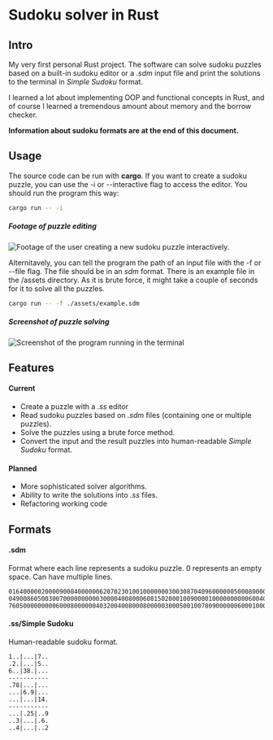 # Sudoku solver in Rust

## Intro
My very first personal Rust project. The software can solve sudoku puzzles based on a built-in sudoku editor or a *.sdm* input file and print the solutions to the terminal in *Simple Sudoku* format.

I learned a lot about implementing OOP and functional concepts in Rust, and of course I learned a tremendous amount about memory and the borrow checker.

**Information about sudoku formats are at the end of this document.**

## Usage
The source code can be run with **cargo**. If you want to create a sudoku puzzle, you can use the -i or --interactive flag to access the editor. You should run the program this way: 
```bash
cargo run -- -i
```
##### Footage of puzzle editing
![Footage of the user creating a new sudoku puzzle interactively.](https://media3.giphy.com/media/v1.Y2lkPTc5MGI3NjExZWIxNzQ1MDVjZTRiZTNjZmU2Y2FjZjhlZmY4YzJkOGY2NzAxMjNjYiZlcD12MV9pbnRlcm5hbF9naWZzX2dpZklkJmN0PWc/VpkFSe1WyWBY5igMPz/giphy.gif)

Alternitavely, you can tell the program the path of an input file with the -f or --file flag. The file should be in an *sdm* format. There is an example file in the /assets directory. As it is brute force, it might take a couple of seconds for it to solve all the puzzles.
```bash
cargo run -- -f ./assets/example.sdm
```
##### Screenshot of puzzle solving
![Screenshot of the program running in the terminal](https://i.imgur.com/uxbX52I.png)

## Features
#### Current
- Create a puzzle with a *.ss* editor
- Read sudoku puzzles based on *.sdm* files (containing one or multiple puzzles).
- Solve the puzzles using a brute force method.
- Convert the input and the result puzzles into human-readable *Simple Sudoku* format.
#### Planned
- More sophisticated solver algorithms.
- Ability to write the solutions into *.ss* files.
- Refactoring working code

## Formats
#### .sdm

Format where each line represents a sudoku puzzle. 0 represents an empty space. Can have multiple lines.
```
016400000200009000400000062070230100100000003003087040960000005000800007000006820
049008605003007000000000030000400800060815020001009000010000000000600400804500390
760500000000060008000000403200400800080000030005001007809000000600010000000003041
```

#### .ss/Simple Sudoku

Human-readable sudoku format.
```
1..|...|7..
.2.|...|5..
6..|38.|...
-----------
.78|...|...
...|6.9|...
...|...|14.
-----------
...|.25|..9
..3|...|.6.
..4|...|..2
```
